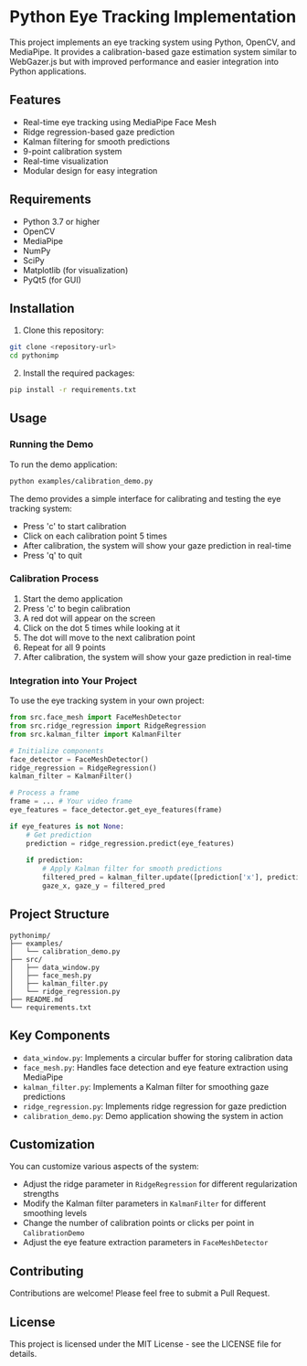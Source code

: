 # Python Eye Tracking Implementation

This project implements an eye tracking system using Python, OpenCV, and MediaPipe. It provides a calibration-based gaze estimation system similar to WebGazer.js but with improved performance and easier integration into Python applications.

## Features

- Real-time eye tracking using MediaPipe Face Mesh
- Ridge regression-based gaze prediction
- Kalman filtering for smooth predictions
- 9-point calibration system
- Real-time visualization
- Modular design for easy integration

## Requirements

- Python 3.7 or higher
- OpenCV
- MediaPipe
- NumPy
- SciPy
- Matplotlib (for visualization)
- PyQt5 (for GUI)

## Installation

1. Clone this repository:
```bash
git clone <repository-url>
cd pythonimp
```

2. Install the required packages:
```bash
pip install -r requirements.txt
```

## Usage

### Running the Demo

To run the demo application:

```bash
python examples/calibration_demo.py
```

The demo provides a simple interface for calibrating and testing the eye tracking system:

- Press 'c' to start calibration
- Click on each calibration point 5 times
- After calibration, the system will show your gaze prediction in real-time
- Press 'q' to quit

### Calibration Process

1. Start the demo application
2. Press 'c' to begin calibration
3. A red dot will appear on the screen
4. Click on the dot 5 times while looking at it
5. The dot will move to the next calibration point
6. Repeat for all 9 points
7. After calibration, the system will show your gaze prediction in real-time

### Integration into Your Project

To use the eye tracking system in your own project:

```python
from src.face_mesh import FaceMeshDetector
from src.ridge_regression import RidgeRegression
from src.kalman_filter import KalmanFilter

# Initialize components
face_detector = FaceMeshDetector()
ridge_regression = RidgeRegression()
kalman_filter = KalmanFilter()

# Process a frame
frame = ... # Your video frame
eye_features = face_detector.get_eye_features(frame)

if eye_features is not None:
    # Get prediction
    prediction = ridge_regression.predict(eye_features)
    
    if prediction:
        # Apply Kalman filter for smooth predictions
        filtered_pred = kalman_filter.update([prediction['x'], prediction['y']])
        gaze_x, gaze_y = filtered_pred
```

## Project Structure

```
pythonimp/
├── examples/
│   └── calibration_demo.py
├── src/
│   ├── data_window.py
│   ├── face_mesh.py
│   ├── kalman_filter.py
│   └── ridge_regression.py
├── README.md
└── requirements.txt
```

## Key Components

- `data_window.py`: Implements a circular buffer for storing calibration data
- `face_mesh.py`: Handles face detection and eye feature extraction using MediaPipe
- `kalman_filter.py`: Implements a Kalman filter for smoothing gaze predictions
- `ridge_regression.py`: Implements ridge regression for gaze prediction
- `calibration_demo.py`: Demo application showing the system in action

## Customization

You can customize various aspects of the system:

- Adjust the ridge parameter in `RidgeRegression` for different regularization strengths
- Modify the Kalman filter parameters in `KalmanFilter` for different smoothing levels
- Change the number of calibration points or clicks per point in `CalibrationDemo`
- Adjust the eye feature extraction parameters in `FaceMeshDetector`

## Contributing

Contributions are welcome! Please feel free to submit a Pull Request.

## License

This project is licensed under the MIT License - see the LICENSE file for details. 